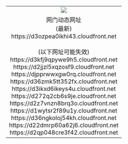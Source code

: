 ﻿<table>
  <tr></tr>
  <tr><td colspan=2 align=center><img src="https://d3ozpea0ikhi43.cloudfront.net/Up/oGate.jpg" /></td></tr>
  <tr><td colspan=2 align=center>网门动态网址<br/>(最新)
<br>https://d3ozpea0ikhi43.cloudfront.net
<br/><br/>(以下网址可能失效)
<br>https://d3kfj9qpywe9h5.cloudfront.net
<br>https://d2jjzl5xqzosf9.cloudfront.net
<br>https://djpprwwxgw0rq.cloudfront.net
<br>https://d36zmk5tt352fx.cloudfront.net
<br>https://d3ikxd6ikeys4u.cloudfront.net
<br>https://d272q2cb6s9je.cloudfront.net
<br>https://d2z7vnzn8brq3o.cloudfront.net
<br>https://d1wytsr2f89u1y.cloudfront.net
<br>https://d36ngkoloj54kh.cloudfront.net
<br>https://d22dmrp60a62j6.cloudfront.net
<br>https://d2qp048cre3f42.cloudfront.net
    </td>
  </tr>
</table>
